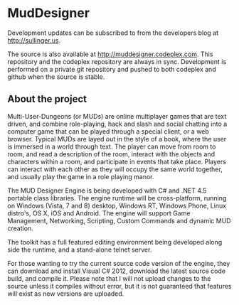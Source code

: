 MudDesigner
===========

Development updates can be subscribed to from the developers blog at http://sullinger.us.

The source is also available at http://muddesigner.codeplex.com. This repository and the codeplex repository are always in sync. Development is performed on a private git repository and pushed to both codeplex and github when the source is stable.

About the project
-------------------

Multi-User-Dungeons (or MUDs) are online multiplayer games that are text driven, and combine role-playing, hack and slash and social chatting into a computer game that can be played through a special client, or a web browser. Typical MUDs are layed out in the style of a book, where the user is immersed in a world through text. The player can move from room to room, and read a description of the room, interact with the objects and characters within a room, and participate in events that take place. Players can interact with each other as they will occupy the same world together, and usually play the game in a role playing manor.

The MUD Designer Engine is being developed with C# and .NET 4.5 portable class libraries. The engine runtime will be cross-platform, running on Windows (Vista, 7 and 8) desktop, Windows RT, Windows Phone, Linux distro's, OS X, iOS and Android. The engine will support Game Management, Networking, Scripting, Custom Commands and dynamic MUD creation. 

The toolkit has a full featured editing environment being developed along side the runtime, and a stand-alone telnet server.

For those wanting to try the current source code version of the engine, they can download and install Visual C# 2012, download the latest source code build, and compile it. Please note that I will not upload changes to the source unless it compiles without error, but it is not guaranteed that features will exist as new versions are uploaded. 
